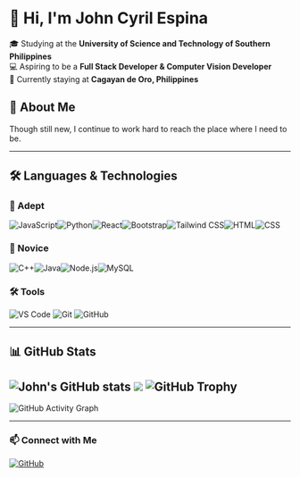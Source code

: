 # 👋 Hi, I'm John Cyril Espina  

🎓 Studying at the **University of Science and Technology of Southern Philippines**  
💻 Aspiring to be a **Full Stack Developer & Computer Vision Developer**  
📍 Currently staying at **Cagayan de Oro, Philippines**  

## 🌟 About Me  
Though still new, I continue to work hard to reach the place where I need to be.  

---

## 🛠 Languages & Technologies  

### 💭 Adept   
![JavaScript](https://img.shields.io/badge/JavaScript-F7DF1E?style=for-the-badge&logo=javascript&logoColor=black)![Python](https://img.shields.io/badge/Python-3776AB?style=for-the-badge&logo=python&logoColor=white)![React](https://img.shields.io/badge/React-20232A?style=for-the-badge&logo=react&logoColor=61DAFB)![Bootstrap](https://img.shields.io/badge/Bootstrap-7952B3?style=for-the-badge&logo=bootstrap&logoColor=white)![Tailwind CSS](https://img.shields.io/badge/Tailwind_CSS-38B2AC?style=for-the-badge&logo=tailwind-css&logoColor=white)![HTML](https://img.shields.io/badge/HTML-E34F26?style=for-the-badge&logo=html5&logoColor=white)![CSS](https://img.shields.io/badge/CSS-1572B6?style=for-the-badge&logo=css3&logoColor=white)
### 🧨 Novice  
![C++](https://img.shields.io/badge/C++-00599C?style=for-the-badge&logo=cplusplus&logoColor=white)![Java](https://img.shields.io/badge/Java-ED8B00?style=for-the-badge&logo=openjdk&logoColor=white)![Node.js](https://img.shields.io/badge/Node.js-43853D?style=for-the-badge&logo=node.js&logoColor=white)![MySQL](https://img.shields.io/badge/MySQL-4479A1?style=for-the-badge&logo=mysql&logoColor=white)

### 🛠 Tools  
![VS Code](https://img.shields.io/badge/VS%20Code-007ACC?style=for-the-badge&logo=visual-studio-code&logoColor=white)  ![Git](https://img.shields.io/badge/Git-F05032?style=for-the-badge&logo=git&logoColor=white)  ![GitHub](https://img.shields.io/badge/GitHub-181717?style=for-the-badge&logo=github&logoColor=white)  

---

## 📊 GitHub Stats 
![John's GitHub stats](https://github-readme-stats.vercel.app/api?username=6reenhorn&show_icons=true&theme=radical) ![](https://count.getloli.com/get/@6reenhorn?theme=rule34)
![GitHub Trophy](https://github-profile-trophy.vercel.app/?username=6reenhorn&theme=darkhub)
---
![GitHub Activity Graph](https://github-readme-activity-graph.vercel.app/graph?username=6reenhorn&theme=dracula)

---

### 📫 Connect with Me  
[![GitHub](https://img.shields.io/badge/GitHub-6reenhorn-181717?style=for-the-badge&logo=github)](https://github.com/6reenhorn)  
